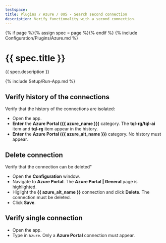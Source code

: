 ```yaml
---
testspace:
title: Plugins / Azure / 005 - Search second connection
description: Verify functionality with a second connection.
---
```


{% if page %}{% assign spec = page %}{% endif %}
{% include Configuration/Plugins/Azure.md %}

# {{ spec.title }}

{{ spec.description }}

{% include Setup/Run-App.md %}

## Verify history of the connections

Verify that the history of the connections are isolated:

- Open the app.
- **Enter** the **Azure Portal ({{ azure_name }})** category. The
  **tql-rg/tql-ai** item and **tql-rg** item appear in the history.
- **Enter** the **Azure Portal ({{ azure_alt_name }})** category. No history
  must appear.

## Delete connection

Verify that the connection can be deleted"

- Open the **Configuration** window.
- Navigate to **Azure Portal**. The **Azure Portal | General** page is
  highlighted.
- Higlight the **{{ azure_alt_name }}** connection and click **Delete**. The
  connection must be deleted.
- Click **Save**.

## Verify single connection

- Open the app.
- Type in `Azure`. Only a **Azure Portal** connection must appear.
